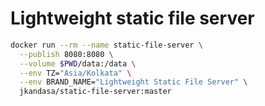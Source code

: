 # Lightweight static file server

```bash
docker run --rm --name static-file-server \
  --publish 8080:8080 \
  --volume $PWD/data:/data \
  --env TZ="Asia/Kolkata" \
  --env BRAND_NAME="Lightweight Static File Server" \
  jkandasa/static-file-server:master
```